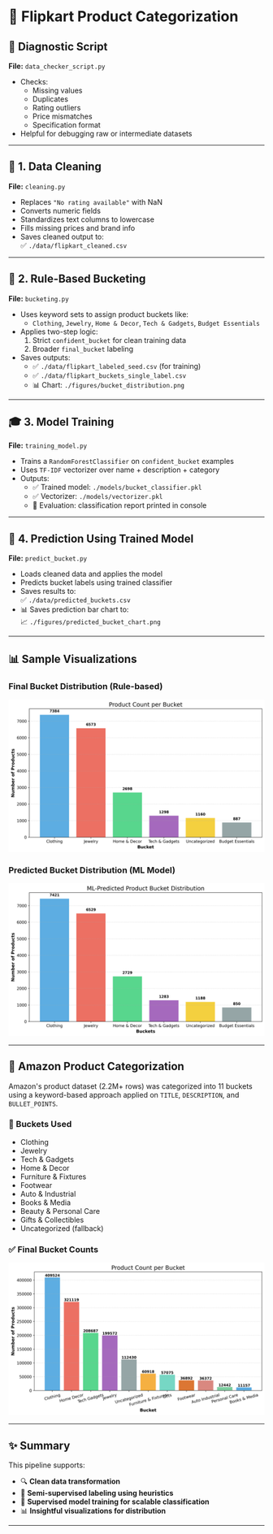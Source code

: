 # 🛒 Flipkart Product Categorization


## 🧪 Diagnostic Script

**File:** `data_checker_script.py`

- Checks:
  - Missing values
  - Duplicates
  - Rating outliers
  - Price mismatches
  - Specification format
- Helpful for debugging raw or intermediate datasets


---

## 🧼 1. Data Cleaning

**File:** `cleaning.py`

- Replaces `"No rating available"` with NaN
- Converts numeric fields
- Standardizes text columns to lowercase
- Fills missing prices and brand info
- Saves cleaned output to:  
  ✅ `./data/flipkart_cleaned.csv`

---

## 🧠 2. Rule-Based Bucketing

**File:** `bucketing.py`

- Uses keyword sets to assign product buckets like:
  - `Clothing`, `Jewelry`, `Home & Decor`, `Tech & Gadgets`, `Budget Essentials`
- Applies two-step logic:
  1. Strict `confident_bucket` for clean training data
  2. Broader `final_bucket` labeling
- Saves outputs:
  - ✅ `./data/flipkart_labeled_seed.csv` (for training)
  - ✅ `./data/flipkart_buckets_single_label.csv`
  - 📊 Chart: `./figures/bucket_distribution.png`


---

## 🎓 3. Model Training

**File:** `training_model.py`

- Trains a `RandomForestClassifier` on `confident_bucket` examples
- Uses `TF-IDF` vectorizer over name + description + category
- Outputs:
  - ✅ Trained model: `./models/bucket_classifier.pkl`
  - ✅ Vectorizer: `./models/vectorizer.pkl`
  - 🧪 Evaluation: classification report printed in console

---

## 🚀 4. Prediction Using Trained Model

**File:** `predict_bucket.py`

- Loads cleaned data and applies the model
- Predicts bucket labels using trained classifier
- Saves results to:  
  ✅ `./data/predicted_buckets.csv`
- 📊 Saves prediction bar chart to:  
  📈 `./figures/predicted_bucket_chart.png`

---

## 📊 Sample Visualizations

### Final Bucket Distribution (Rule-based)
![Rule-based Buckets](./figures/bucket_distribution.png)

### Predicted Bucket Distribution (ML Model)
![Predicted Buckets](./figures/bucket_prediction.png)


---

## 🛒 Amazon Product Categorization

Amazon's product dataset (2.2M+ rows) was categorized into 11 buckets using a keyword-based approach applied on `TITLE`, `DESCRIPTION`, and `BULLET_POINTS`.

### 🧠 Buckets Used
- Clothing  
- Jewelry  
- Tech & Gadgets  
- Home & Decor  
- Furniture & Fixtures  
- Footwear  
- Auto & Industrial  
- Books & Media  
- Beauty & Personal Care  
- Gifts & Collectibles  
- Uncategorized (fallback)

### ✅ Final Bucket Counts

![Rule-based Buckets](./figures/amazon/bucket_distribution.png)


---



## ✨ Summary

This pipeline supports:
- 🔍 **Clean data transformation**
- 🧠 **Semi-supervised labeling using heuristics**
- 🤖 **Supervised model training for scalable classification**
- 📊 **Insightful visualizations for distribution**

---


